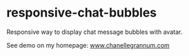 # responsive-chat-bubbles
Responsive way to display chat message bubbles with avatar.

See demo on my homepage: www.chanellegrannum.com
